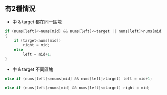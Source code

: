 ## 有2種情況

+ 中 & target 都在同一區塊

```cpp
if (nums[left]<=nums[mid] && nums[left]<=target || nums[left]>nums[mid] && nums[left]>target) 
{
	if (target<nums[mid])
    	right = mid;
    else
    	left = mid+1;
}
```

+ 中  & target 不同區塊

```cpp
else if (nums[left]<=nums[mid] && nums[left]>target) left = mid+1;
```
```cpp
else if (nums[left]>nums[mid] && nums[left]<=target) right = mid;  
```

